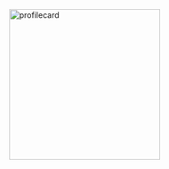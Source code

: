 <img width="271" alt="profilecard" src="https://github.com/user-attachments/assets/fbf2eaf7-92c8-49a1-8b88-d99b624bad5e">
